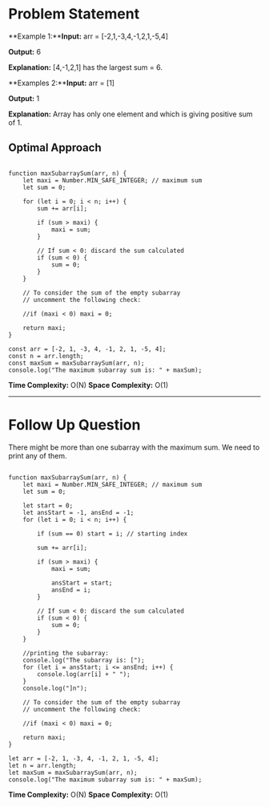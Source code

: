 # Problem Statement

**Example 1:****Input:** arr = [-2,1,-3,4,-1,2,1,-5,4] 

**Output:** 6 

**Explanation:** [4,-1,2,1] has the largest sum = 6. 

**Examples 2:****Input:** arr = [1] 

**Output:** 1 

**Explanation:** Array has only one element and which is giving positive sum of 1.
## Optimal Approach

```

function maxSubarraySum(arr, n) {
    let maxi = Number.MIN_SAFE_INTEGER; // maximum sum
    let sum = 0;

    for (let i = 0; i < n; i++) {
        sum += arr[i];

        if (sum > maxi) {
            maxi = sum;
        }

        // If sum < 0: discard the sum calculated
        if (sum < 0) {
            sum = 0;
        }
    }

    // To consider the sum of the empty subarray
    // uncomment the following check:

    //if (maxi < 0) maxi = 0;

    return maxi;
}

const arr = [-2, 1, -3, 4, -1, 2, 1, -5, 4];
const n = arr.length;
const maxSum = maxSubarraySum(arr, n);
console.log("The maximum subarray sum is: " + maxSum);

```

**Time Complexity:** O(N)
**Space Complexity:** O(1)

---
# Follow Up Question
There might be more than one subarray with the maximum sum. We need to print any of them.

```

function maxSubarraySum(arr, n) {
    let maxi = Number.MIN_SAFE_INTEGER; // maximum sum
    let sum = 0;

    let start = 0;
    let ansStart = -1, ansEnd = -1;
    for (let i = 0; i < n; i++) {

        if (sum == 0) start = i; // starting index

        sum += arr[i];

        if (sum > maxi) {
            maxi = sum;

            ansStart = start;
            ansEnd = i;
        }

        // If sum < 0: discard the sum calculated
        if (sum < 0) {
            sum = 0;
        }
    }

    //printing the subarray:
    console.log("The subarray is: [");
    for (let i = ansStart; i <= ansEnd; i++) {
        console.log(arr[i] + " ");
    }
    console.log("]n");

    // To consider the sum of the empty subarray
    // uncomment the following check:

    //if (maxi < 0) maxi = 0;

    return maxi;
}

let arr = [-2, 1, -3, 4, -1, 2, 1, -5, 4];
let n = arr.length;
let maxSum = maxSubarraySum(arr, n);
console.log("The maximum subarray sum is: " + maxSum);

```

**Time Complexity:** O(N)
**Space Complexity:** O(1)
